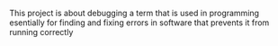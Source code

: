 This project is about debugging a term that is used in programming esentially for finding and fixing errors in software that prevents it from running correctly

